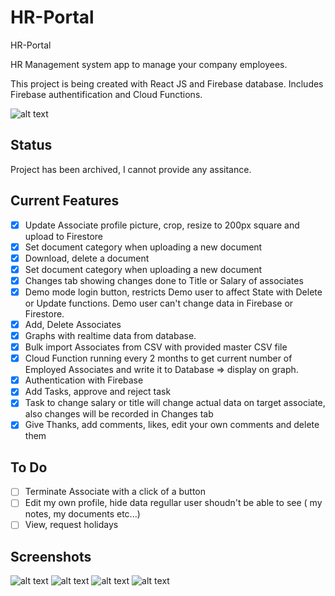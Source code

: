 # HR-Portal
HR-Portal

HR Management system app to manage your company employees.

This project is being created with React JS and Firebase database.
Includes Firebase authentification and Cloud Functions.

![alt text](<https://github.com/PayalShende/HR-Portal/Gifs/blob/master/Dashboard%20(Custom).jpg> "Dashbpard")

## Status

Project has been archived, I cannot provide any assitance.

## Current Features

- [x] Update Associate profile picture, crop, resize to 200px square and upload to Firestore
- [x] Set document category when uploading a new document
- [x] Download, delete a document
- [x] Set document category when uploading a new document
- [x] Changes tab showing changes done to Title or Salary of associates
- [x] Demo mode login button, restricts Demo user to affect State with Delete or Update functions. Demo user can't change data in Firebase or Firestore.
- [x] Add, Delete Associates
- [x] Graphs with realtime data from database.
- [x] Bulk import Associates from CSV with provided master CSV file
- [x] Cloud Function running every 2 months to get current number of Employed Associates and write it to Database => display on graph.
- [x] Authentication with Firebase
- [x] Add Tasks, approve and reject task
- [x] Task to change salary or title will change actual data on target associate, also changes will be recorded in Changes tab
- [x] Give Thanks, add comments, likes, edit your own comments and delete them

## To Do

- [ ] Terminate Associate with a click of a button
- [ ] Edit my own profile, hide data regullar user shoudn't be able to see ( my notes, my documents etc...)
- [ ] View, request holidays

## Screenshots

![alt text](<https://github.com/PayalShende/HR-Portal/Gifs/blob/master/Assocaites%20(Custom).jpg> "Associates")
![alt text](<https://github.com/PayalShende/HR-Portal/Gifs/blob/master/Associate%20profile%20(Custom).jpg> "Associate")
![alt text](<https://github.com/PayalShende/HR-Portal/Gifs/blob/master/Thanks%20(Custom).jpg> "Thanks")
![alt text](<https://github.com/PayalShende/HR-Portal/Gifs/blob/master/Task%20(Custom).jpg> "Tasks")
